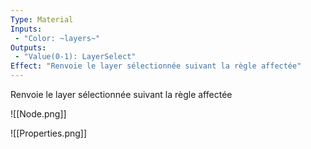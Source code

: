 ```yaml
---
Type: Material
Inputs: 
 - "Color: ~layers~"
Outputs: 
 - "Value(0-1): LayerSelect"
Effect: "Renvoie le layer sélectionnée suivant la règle affectée"
---
```

Renvoie le layer sélectionnée suivant la règle affectée

![[Node.png]]

![[Properties.png]]